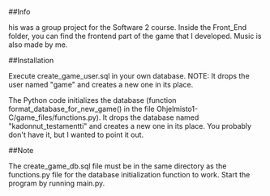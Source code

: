 ##Info

his was a group project for the Software 2 course. Inside the Front_End folder, you can find the frontend part of the game that I developed. Music is also made by me.

##Installation

Execute create_game_user.sql in your own database.
NOTE: It drops the user named "game" and creates a new one in its place.

The Python code initializes the database (function format_database_for_new_game() in the file Ohjelmisto1-C/game_files/functions.py).
It drops the database named "kadonnut_testamentti" and creates a new one in its place. You probably don't have it, but I wanted to point it out.

##Note

The create_game_db.sql file must be in the same directory as the functions.py file for the database initialization function to work.
Start the program by running main.py.
 
